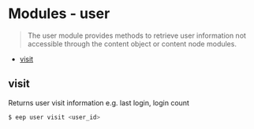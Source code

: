 # Modules - user
> The user module provides methods to retrieve user information not accessible through the content object or content node modules.

- [visit](#visit)

## visit
Returns user visit information e.g. last login, login count   
```sh
$ eep user visit <user_id>
```

